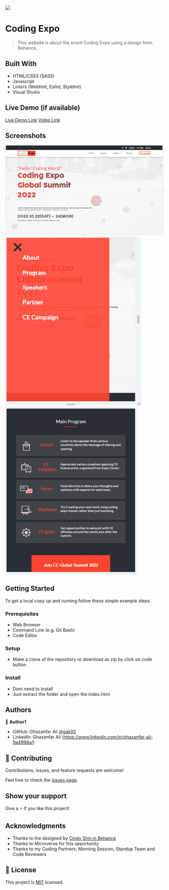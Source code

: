 ![](https://img.shields.io/badge/Microverse-blueviolet)

# Coding Expo

> This website is about the event Coding Expo using a design from Behance.


## Built With

- HTML/CSS3 (SASS)
- Javascript
- Linters (Webhint, Eslint, Stylelint)
- Visual Studio

## Live Demo (if available)

[Live Demo Link](https://gak92.github.io/Module01_Capstone_Project/)
[Video Link](https://www.loom.com/share/4ba7e3b306be4dfb9353b35a66a602dc)

## Screenshots

![Desktop Image](./assets/images/desktop_img_01.PNG?raw=true "Desktop View")
![Mobile Image 01](./assets/images/mobile_img_01.PNG?raw=true "Mobile View")
![Mobile Image 02](./assets/images/mobile_img_02.PNG?raw=true "Mobile View")


## Getting Started

To get a local copy up and running follow these simple example steps.

### Prerequisites
- Web Browser
- Command Line (e.g. Git Bash)
- Code Editor

### Setup
- Make a clone of the repository or download as zip by click on code button

### Install
- Dont need to install
- Just extract the folder and open the index.html



## Authors

👤 **Author1**

- GitHub: Ghazanfar Ali [@gak92](https://github.com/gak92)
- LinkedIn: Ghazanfar Ali (https://www.linkedin.com/in/ghazanfar-ali-9a4998a/)


## 🤝 Contributing

Contributions, issues, and feature requests are welcome!

Feel free to check the [issues page](../../issues/).

## Show your support

Give a ⭐️ if you like this project!

## Acknowledgments

- Thanks to the designed by [Cindy Shin in Behance](https://www.behance.net/adagio07)
- Thanks to Microverse for this opportunity
- Thanks to my Coding Partners, Morning Session, Standup Team and Code Reviewers


## 📝 License

This project is [MIT](./MIT.md) licensed.
